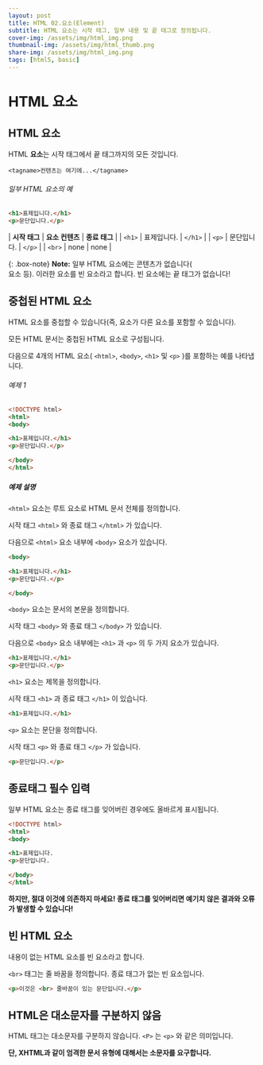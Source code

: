 ```yaml
---
layout: post
title: HTML 02.요소(Element)
subtitle: HTML 요소는 시작 태그, 일부 내용 및 끝 태그로 정의됩니다.
cover-img: /assets/img/html_img.png
thumbnail-img: /assets/img/html_thumb.png
share-img: /assets/img/html_img.png
tags: [html5, basic]
---
```


# HTML 요소   
   
   
## HTML 요소   
   
HTML **요소**는 시작 태그에서 끝 태그까지의 모든 것입니다.   
   
```<tagname>컨텐츠는 여기에...</tagname>```   
   
###### 일부 HTML 요소의 예   

```html
<h1>표제입니다.</h1>   
<p>문단입니다.</p>
```      
   
| **시작 태그** | **요소 컨텐츠** | **종료 태그** |
| ```<h1>``` | 표제입니다. | ```</h1>``` |
| ```<p>``` | 문단입니다. | ```</p>``` |
| ```<br>``` | none | none |
   
{: .box-note}
**Note:** 일부 HTML 요소에는 콘텐츠가 없습니다(<br> 요소 등).    이러한 요소를 빈 요소라고 합니다. 빈 요소에는 끝 태그가 없습니다!    
    
    
## 중첩된 HTML 요소   

HTML 요소를 중첩할 수 있습니다(즉, 요소가 다른 요소를 포함할 수 있습니다).   
   
모든 HTML 문서는 중첩된 HTML 요소로 구성됩니다.   
   
다음으로 4개의 HTML 요소( ```<html>```, ```<body>```, ```<h1>``` 및 ```<p>``` )를 포함하는 예를 나타냅니다.   
      
###### 예제 1   

```html   
<!DOCTYPE html>
<html>
<body>

<h1>표제입니다.</h1>
<p>문단입니다.</p>

</body>
</html>
```   
   
##### 예제 설명   
   
```<html>``` 요소는 루트 요소로 HTML 문서 전체를 정의합니다.   
   
시작 태그 ```<html>``` 와 종료 태그 ```</html>``` 가 있습니다.   
   
다음으로 ```<html>``` 요소 내부에 ```<body>``` 요소가 있습니다.   
   
```html
<body>

<h1>표제입니다.</h1>
<p>문단입니다.</p>

</body>
```   
   
```<body>``` 요소는 문서의 본문을 정의합니다.

시작 태그 ```<body>``` 와 종료 태그 ```</body>``` 가 있습니다.

다음으로 ```<body>``` 요소 내부에는 ```<h1>``` 과 ```<p>``` 의 두 가지 요소가 있습니다.
   
```html
<h1>표제입니다.</h1>
<p>문단입니다.</p>
```   
   
```<h1>``` 요소는 제목을 정의합니다.

시작 태그 ```<h1>``` 과 종료 태그 ```</h1>``` 이 있습니다.   
   
```html
<h1>표제입니다.</h1>
```   
   
```<p>``` 요소는 문단을 정의합니다.   
   
시작 태그 ```<p>``` 와 종료 태그 ```</p>``` 가 있습니다.   
   
```html
<p>문단입니다.</p>
```   

## 종료태그 필수 입력   
   
일부 HTML 요소는 종료 태그를 잊어버린 경우에도 올바르게 표시됩니다.   
   
```html
<!DOCTYPE html>
<html>
<body>

<h1>표제입니다.
<p>문단입니다.

</body>
</html>
```   
   
**하지만, 절대 이것에 의존하지 마세요! 종료 태그를 잊어버리면 예기치 않은 결과와 오류가 발생할 수 있습니다!**
   
## 빈 HTML 요소      
   
내용이 없는 HTML 요소를 빈 요소라고 합니다.   
   
```<br>``` 태그는 줄 바꿈을 정의합니다. 종료 태그가 없는 빈 요소입니다.   
   
```html
<p>이것은 <br> 줄바꿈이 있는 문단입니다.</p>
```   
   
## HTML은 대소문자를 구분하지 않음   
   
HTML 태그는 대소문자를 구분하지 않습니다. ```<P>``` 는 ```<p>``` 와 같은 의미입니다.   

**단, XHTML과 같이 엄격한 문서 유형에 대해서는 소문자를 요구합니다.**
   
   
